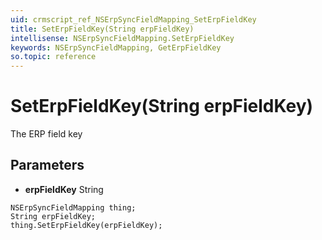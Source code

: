 ```yaml
---
uid: crmscript_ref_NSErpSyncFieldMapping_SetErpFieldKey
title: SetErpFieldKey(String erpFieldKey)
intellisense: NSErpSyncFieldMapping.SetErpFieldKey
keywords: NSErpSyncFieldMapping, GetErpFieldKey
so.topic: reference
---
```


# SetErpFieldKey(String erpFieldKey)

The ERP field key

## Parameters

* **erpFieldKey** String

```crmscript
NSErpSyncFieldMapping thing;
String erpFieldKey;
thing.SetErpFieldKey(erpFieldKey);
```


